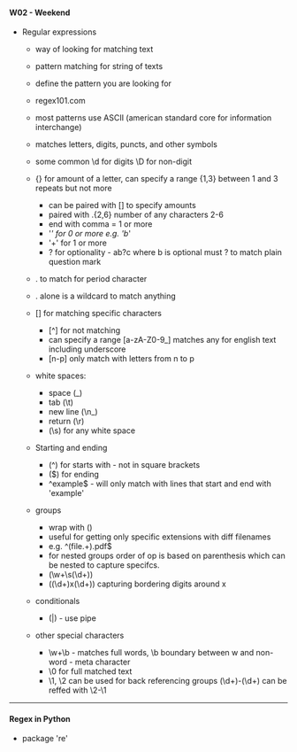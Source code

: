 #### W02 - Weekend

* Regular expressions 
    * way of looking for matching text 
    * pattern matching for string of texts
    * define the pattern you are looking for 
    * regex101.com
    * most patterns use ASCII (american standard core for information interchange)
    * matches letters, digits, puncts, and other symbols 

    * some common  \d for digits \D for non-digit 
    * {} for amount of a letter, can specify a range {1,3} between 1 and 3 repeats but not more
        * can be paired with [] to specify amounts
        * paired with .{2,6} number of any characters 2-6
        * end with comma = 1 or more
        * '*' for 0 or more e.g. 'b*'
        * '+' for 1 or more 
        * ? for optionality - ab?c where b is optional must \? to match plain question mark
    * \. to match for period character
    * . alone is a wildcard to match anything 
    * [] for matching specific characters
        * [^] for not matching 
        * can specify a range [a-zA-Z0-9_] matches any for english text including underscore
        * [n-p] only match with letters from n to p

    * white spaces:
        * space (_)
        * tab (\t)
        * new line (\n_)
        * return (\r)
        * (\s) for any white space 
    
    * Starting and ending
        * (^) for starts with - not in square brackets
        * ($) for ending 
        * ^example$ - will only match with lines that start and end with 'example'
    
    * groups 
        * wrap with ()
        * useful for getting only specific extensions with diff filenames
        * e.g. ^(file.+)\.pdf$ 
        * for nested groups order of op is based on parenthesis which can be nested to capture specifcs. 
        * (\w+\s(\d+))
        * ((\d+)x(\d+)) capturing bordering digits around x

    * conditionals
        * (|) - use pipe
    
    * other special characters
        * \w+\b - matches full words, \b boundary between w and non-word - meta character
        * \0 for full matched text 
        * \1, \2 can be used for back referencing groups (\d+)-(\d+) can be reffed with \2-\1

-------

#### Regex in Python
* package 're'